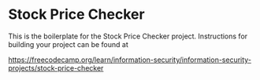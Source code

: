 # Stock Price Checker

This is the boilerplate for the Stock Price Checker project. Instructions for building your project can be found at 

https://freecodecamp.org/learn/information-security/information-security-projects/stock-price-checker
